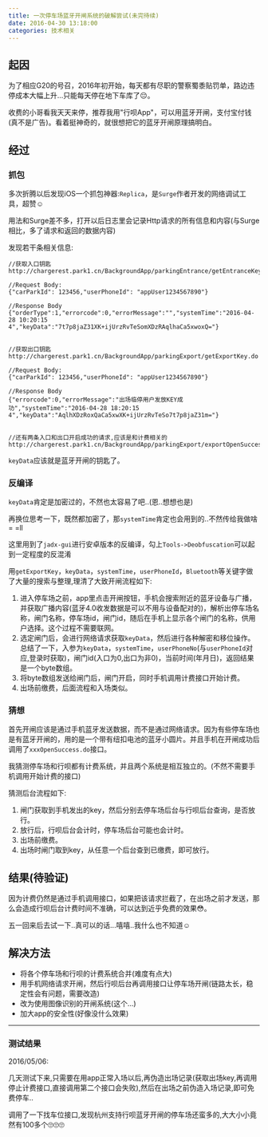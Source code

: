 ```yaml
---
title: 一次停车场蓝牙开闸系统的破解尝试(未完待续)
date: 2016-04-30 13:18:00
categories: 技术相关
---
```



## 起因

为了相应G20的号召，2016年初开始，每天都有尽职的警察蜀黍贴罚单，路边违停成本大幅上升...只能每天停在地下车库了😔。

收费的小哥看我天天来停，推荐我用"行呗App"，可以用蓝牙开闸，支付宝付钱(真不是广告)。看着挺神奇的，就很想把它的蓝牙开闸原理搞明白。

## 经过

### 抓包

多次折腾以后发现iOS一个抓包神器:`Replica`，是`Surge`作者开发的网络调试工具，超赞☺️

用法和Surge差不多，打开以后日志里会记录Http请求的所有信息和内容(与Surge相比，多了请求和返回的数据内容)

发现若干条相关信息:

```
//获取入口钥匙
http://chargerest.park1.cn/BackgroundApp/parkingEntrance/getEntranceKey.do

//Request Body:
{"carParkId": 123456,"userPhoneId": "appUser1234567890"}

//Response Body
{"orderType":1,"errorcode":0,"errorMessage":"","systemTime":"2016-04-28 10:20:15 4","keyData":"7t7p8jaZ31XK+ijUrzRvTeSomXDzRAqlhaCa5xwoxQ="}


//获取出口钥匙
http://chargerest.park1.cn/BackgroundApp/parkingExport/getExportKey.do

//Request Body:
{"carParkId": 123456,"userPhoneId": "appUser1234567890"}

//Response Body
{"errorcode":0,"errorMessage":"出场临停用户发放KEY成功","systemTime":"2016-04-28 18:20:15 4","keyData":"AqlhXDzRoxQaCa5xwXK+ijUrzRvTeSo7t7p8jaZ31m="}


//还有两条入口和出口开启成功的请求,应该是和计费相关的
http://chargerest.park1.cn/BackgroundApp/parkingExport/exportOpenSuccess.do
```

`keyData`应该就是蓝牙开闸的钥匙了。

### 反编译

`keyData`肯定是加密过的，不然也太容易了吧..(恩..想想也是)

再换位思考一下，既然都加密了，那`systemTime`肯定也会用到的..不然传给我做啥= =ll

这里用到了`jadx-gui`进行安卓版本的反编译，勾上`Tools->Deobfuscation`可以起到一定程度的反混淆

用`getExportKey`，`keyData`，`systemTime`，`userPhoneId`，`Bluetooth`等关键字做了大量的搜索与整理,理清了大致开闸流程如下:

1. 进入停车场之前，app里点击开闸按钮，手机会搜索附近的蓝牙设备与广播，并获取广播内容(蓝牙4.0收发数据是可以不用与设备配对的)，解析出停车场名称，闸门名称，停车场id，闸门id，随后在手机上显示各个闸门的名称，供用户选择。这个过程不需要联网。
2. 选定闸门后，会进行网络请求获取`keyData`，然后进行各种解密和移位操作。总结了一下，入参为`keyData`，`systemTime`，`userPhoneNo`(与`userPhoneId`对应,登录时获取)，闸门id(入口为0,出口为非0)，当前时间(年月日)，返回结果是一个byte数组。
3. 将byte数组发送给闸门后，闸门开启，同时手机调用计费接口开始计费。
4. 出场前缴费，后面流程和入场类似。

### 猜想

首先开闸应该是通过手机蓝牙发送数据，而不是通过网络请求。因为有些停车场也是有蓝牙开闸的，用的是一个带有纽扣电池的蓝牙小圆片。并且手机在开闸成功后调用了`xxxOpenSuccess.do`接口。

我猜测停车场和行呗都有计费系统，并且两个系统是相互独立的。(不然不需要手机调用开始计费的接口)

猜测后台流程如下:

1. 闸门获取到手机发出的key，然后分别去停车场后台与行呗后台查询，是否放行。
2. 放行后，行呗后台会计时，停车场后台可能也会计时。
3. 出场前缴费。
4. 出场时闸门取到key，从任意一个后台查到已缴费，即可放行。

## 结果(待验证)

因为计费仍然是通过手机调用接口，如果把该请求拦截了，在出场之前才发送，那么会造成行呗后台计费时间不准确，可以达到近乎免费的效果😳。

五一回来后去试一下..真可以的话...嘻嘻..我什么也不知道☺️

## 解决方法

- 将各个停车场和行呗的计费系统合并(难度有点大)
- 用手机网络请求开闸，然后行呗后台再调用接口让停车场开闸(链路太长，稳定性会有问题，需要改造)
- 改为使用图像识别的开闸系统(这个...)
- 加大app的安全性(好像没什么效果)

----

### 测试结果 

2016/05/06:

几天测试下来,只需要在用app正常入场以后,再伪造出场记录(获取出场key,再调用停止计费接口,直接调用第二个接口会失败),然后在出场之前伪造入场记录,即可免费停车..

调用了一下找车位接口,发现杭州支持行呗蓝牙开闸的停车场还蛮多的,大大小小竟然有100多个🙄🙄🙄
